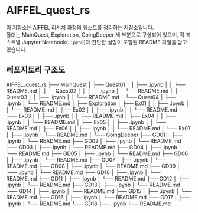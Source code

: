 # AIFFEL_quest_rs

이 저장소는 AIFFEL 리서치 과정의 퀘스트를 정리하는 저장소입니다.  
폴더는 MainQuest, Exploration, GoingDeeper 세 부분으로 구성되어 있으며, 각 퀘스트별 Jupyter Notebook(`.ipynb`)과 간단한 설명이 포함된 README 파일을 담고 있습니다.


## 레포지토리 구조도
AIFFEL_quest_rs
├── MainQuest
│   ├── Quest01
│   │   ├── .ipynb
│   │   └── README.md
│   ├── Quest02
│   │   ├── .ipynb
│   │   └── README.md
│   ├── Quest03
│   │   ├── .ipynb
│   │   └── README.md
│   └── Quest04
│       ├── .ipynb
│       └── README.md
│
├── Exploration
│   ├── Ex01
│   │   ├── .ipynb
│   │   └── README.md
│   ├── Ex02
│   │   ├── .ipynb
│   │   └── README.md
│   ├── Ex03
│   │   ├── .ipynb
│   │   └── README.md
│   ├── Ex04
│   │   ├── .ipynb
│   │   └── README.md
│   ├── Ex05
│   │   ├── .ipynb
│   │   └── README.md
│   ├── Ex06
│   │   ├── .ipynb
│   │   └── README.md
│   └── Ex07
│       ├── .ipynb
│       └── README.md
│
└── GoingDeeper
    ├── GD01
    │   ├── .ipynb
    │   └── README.md
    ├── GD02
    │   ├── .ipynb
    │   └── README.md
    ├── GD03
    │   ├── .ipynb
    │   └── README.md
    ├── GD04
    │   ├── .ipynb
    │   └── README.md
    ├── GD05
    │   ├── .ipynb
    │   └── README.md
    ├── GD06
    │   ├── .ipynb
    │   └── README.md
    ├── GD07
    │   ├── .ipynb
    │   └── README.md
    ├── GD08
    │   ├── .ipynb
    │   └── README.md
    ├── GD09
    │   ├── .ipynb
    │   └── README.md
    ├── GD10
    │   ├── .ipynb
    │   └── README.md
    ├── GD11
    │   ├── .ipynb
    │   └── README.md
    ├── GD12
    │   ├── .ipynb
    │   └── README.md
    ├── GD13
    │   ├── .ipynb
    │   └── README.md
    ├── GD14
    │   ├── .ipynb
    │   └── README.md
    ├── GD15
    │   ├── .ipynb
    │   └── README.md
    ├── GD16
    │   ├── .ipynb
    │   └── README.md
    ├── GD17
    │   ├── .ipynb
    │   └── README.md
    └── GD18
        ├── .ipynb
        └── README.md
